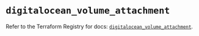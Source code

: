 # `digitalocean_volume_attachment`

Refer to the Terraform Registry for docs: [`digitalocean_volume_attachment`](https://registry.terraform.io/providers/digitalocean/digitalocean/2.65.0/docs/resources/volume_attachment).
